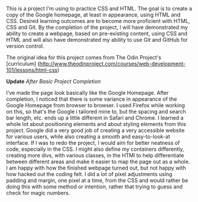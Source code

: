 This is a project I'm using to practice CSS and HTML.
The goal is to create a copy of the Google homepage, at least in appearance, using HTML and CSS.
Desired learning outcomes are to become more proficient with HTML, CSS and Git.
By the completion of the project, I will have demonstrated my ability to create a webpage, based on pre-existing content, using CSS and HTML and will also have demonstrated my ability to use Git and GitHub for version control.

The original idea for this project comes from The Odin Project's [curriculum] (http://www.theodinproject.com/courses/web-development-101/lessons/html-css)

**Update**
*After Basic Project Completion*

I've made the page look basically like the Google Homepage.
After completion, I noticed that there is some variance in appearance of the Google Homepage from browser to browser.
I used Firefox while working on this, so that's the Google i tailored mine to, but the spacing and search bar length, etc. ends up a little different in Safari and Chrome.
I learned a whole lot about positioning elements and about styling elements from this project.
Google did a very good job of creating a very accessible website for various users, while also creating a smooth and easy-to-look-at interface.
If I was to redo the project, I would aim for better neatness of code, especially in the CSS.
I might also define my containers differently, creating more divs, with various classes, in the HTMl to help differentiate between different areas and make it easier to map the page out as a whole.
I am happy with how the finished webpage turned out, but not happy with how hacked out the coding felt.
I did a lot of pixel adjustments using padding and margin, one pixel at a time, from the CSS and would rather be doing this with some method or intention, rather that trying to guess and check for magic numbers.
